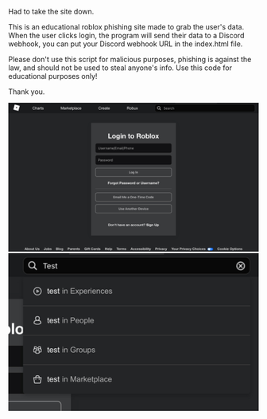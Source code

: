 Had to take the site down.

This is an educational roblox phishing site made to grab the user's data. When the user clicks login, the program will send their data to a Discord webhook, you can put your Discord webhook URL in the index.html file.

Please don't use this script for malicious purposes, phishing is against the law, and should not be used to steal anyone's info. Use this code for educational purposes only!

Thank you.

![showcase](IMG_3811.jpeg)
![showcase](IMG_3812.jpeg)
